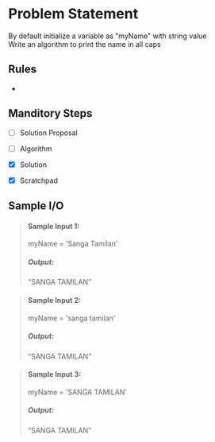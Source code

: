 # Problem Statement

By default initialize a variable as "myName" with string value     
Write an algorithm to print the name in all caps

## Rules

-

## Manditory Steps

- [ ] Solution Proposal
- [ ] Algorithm
- [x] Solution
- [x] Scratchpad



## Sample I/O

> #### Sample Input 1:
> myName = 'Sanga Tamilan'
>
> ##### Output:
> “SANGA TAMILAN”

> #### Sample Input 2:
> myName = 'sanga tamilan'
>
> ##### Output:
> “SANGA TAMILAN”


> #### Sample Input 3:
> myName = 'SANGA TAMILAN'
>
> ##### Output:
> “SANGA TAMILAN”
